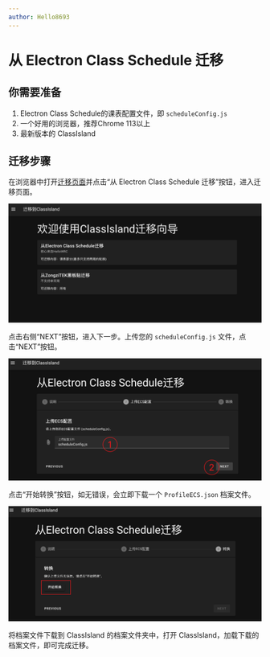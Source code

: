 ```yaml
---
author: Hello8693
---
```


# 从 Electron Class Schedule 迁移

## 你需要准备

1. Electron Class Schedule的课表配置文件，即 `scheduleConfig.js`
2. 一个好用的浏览器，推荐Chrome 113以上
3. 最新版本的 ClassIsland

## 迁移步骤

在浏览器中打开[迁移页面](https://migrate.classisland.tech/)并点击“从 Electron Class Schedule 迁移”按钮，进入迁移页面。

![迁移页面](images/image.png)

点击右侧“NEXT”按钮，进入下一步。上传您的 `scheduleConfig.js` 文件，点击“NEXT”按钮。

![上传文件](images/image2.png)

点击“开始转换”按钮，如无错误，会立即下载一个 `ProfileECS.json` 档案文件。

![开始转换](images/image3.png)

将档案文件下载到 ClassIsland 的档案文件夹中，打开 ClassIsland，加载下载的档案文件，即可完成迁移。